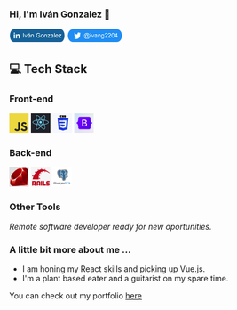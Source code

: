 ### Hi, I'm Iván Gonzalez 👋

[![Foo](https://github.com/ivangonzalez224/ivangonzalez224/blob/main/linkindLink.png?raw=true)](https://www.linkedin.com/in/iv%C3%A1n-gonzalez-robles-957491275/)
[![Foo](https://github.com/ivangonzalez224/ivangonzalez224/blob/main/twitterLink.png?raw=true)](https://twitter.com/ivang2204)

## 💻 Tech Stack

### Front-end

![Foo](https://github.com/ivangonzalez224/ivangonzalez224/blob/main/jsLogo.png?raw=true) ![Foo](https://github.com/ivangonzalez224/ivangonzalez224/blob/main/reactLogo.png?raw=true) ![Foo](https://raw.githubusercontent.com/ivangonzalez224/ivangonzalez224/main/cssLogo.png) ![Foo](https://raw.githubusercontent.com/ivangonzalez224/ivangonzalez224/main/bootstrapLogo.png)

### Back-end

![Foo](https://github.com/ivangonzalez224/ivangonzalez224/blob/main/rubyLogo.png?raw=true) ![Foo](https://github.com/ivangonzalez224/ivangonzalez224/blob/main/railsLogo.png?raw=true) ![Foo](https://github.com/ivangonzalez224/ivangonzalez224/blob/main/postgreSQLLogo.png?raw=true) 

### Other Tools
*Remote software developer ready for new oportunities.*  

### A little bit more about me ...
- I am honing my React skills and picking up Vue.js.
- I'm a plant based eater and a guitarist on my spare time.

You can check out my portfolio [here](https://ivangonzalezportfolio.netlify.app/)
<!--
**ivangonzalez224/ivangonzalez224** is a ✨ _special_ ✨ repository because its `README.md` (this file) appears on your GitHub profile.

Here are some ideas to get you started:

- 🔭 I’m currently working on ...
- 🌱 I’m currently learning ...
- 👯 I’m looking to collaborate on ...
- 🤔 I’m looking for help with ...
- 💬 Ask me about ...
- 📫 How to reach me: ...
- 😄 Pronouns: ...
- ⚡ Fun fact: ...
-->
